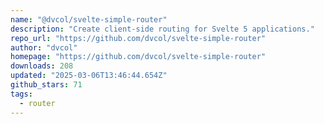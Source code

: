 ```yaml
---
name: "@dvcol/svelte-simple-router"
description: "Create client-side routing for Svelte 5 applications."
repo_url: "https://github.com/dvcol/svelte-simple-router"
author: "dvcol"
homepage: "https://github.com/dvcol/svelte-simple-router"
downloads: 208
updated: "2025-03-06T13:46:44.654Z"
github_stars: 71
tags: 
  - router
---
```

